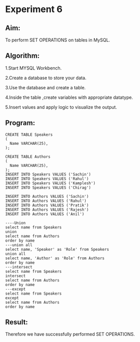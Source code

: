 # Experiment 6

## Aim:
To perform SET OPERATIONS on tables in MySQL.
## Algorithm:

1.Start MYSQL Workbench.

2.Create a database to store your data.

3.Use the database and create a table.

4.Inside the table ,create variables with appropriate datatype.

5.Insert values and apply logic to visualize the output.

## Program:

```
CREATE TABLE Speakers
(
  Name VARCHAR(25),
);

CREATE TABLE Authors
(
  Name VARCHAR(25),
);
INSERT INTO Speakers VALUES ('Sachin')
INSERT INTO Speakers VALUES ('Rahul')
INSERT INTO Speakers VALUES ('Kamplesh')
INSERT INTO Speakers VALUES ('Chirag')

INSERT INTO Authors VALUES ('Sachin')
INSERT INTO Authors VALUES ('Rahul')
INSERT INTO Authors VALUES ('Pratik')
INSERT INTO Authors VALUES ('Rajesh')
INSERT INTO Authors VALUES ('Anil')

----Union
select name from Speakers
union
select name from Authors
order by name
---union all
select name, 'Speaker' as 'Role' from Speakers
union all
select name, 'Author' as 'Role' from Authors
order by name
---intersect
select name from Speakers
intersect
select name from Authors
order by name
---except
select name from Speakers
except
select name from Authors
order by name

```
## Result:
Therefore we have successfully performed SET OPERATIONS.
